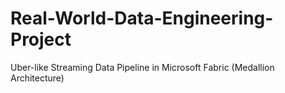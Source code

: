 # Real-World-Data-Engineering-Project
Uber-like Streaming Data Pipeline in Microsoft Fabric (Medallion Architecture)
